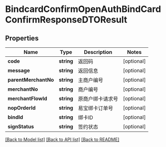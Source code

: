 # BindcardConfirmOpenAuthBindCardConfirmResponseDTOResult

## Properties
Name | Type | Description | Notes
------------ | ------------- | ------------- | -------------
**code** | **string** | 返回码 | [optional] 
**message** | **string** | 返回信息 | [optional] 
**parentMerchantNo** | **string** | 主商户编号 | [optional] 
**merchantNo** | **string** | 商户编号 | [optional] 
**merchantFlowId** | **string** | 原商户绑卡请求号 | [optional] 
**nopOrderId** | **string** | 易宝绑卡订单号 | [optional] 
**bindId** | **string** | 绑卡ID | [optional] 
**signStatus** | **string** | 签约状态 | [optional] 

[[Back to Model list]](../README.md#documentation-for-models) [[Back to API list]](../README.md#documentation-for-api-endpoints) [[Back to README]](../README.md)


